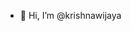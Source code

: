 - 👋 Hi, I’m @krishnawijaya

<!---
krishnawijaya/krishnawijaya is a ✨ special ✨ repository because its `README.md` (this file) appears on your GitHub profile.
You can click the Preview link to take a look at your changes.
--->
